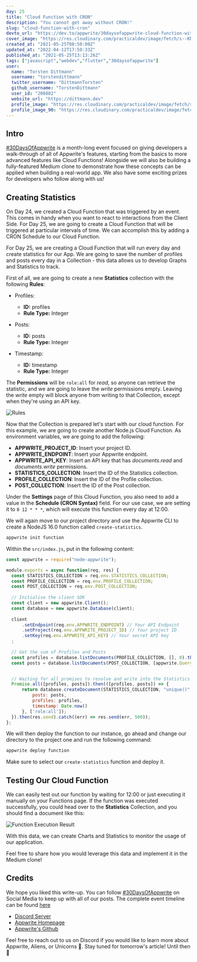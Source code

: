 ```yaml
---
day: 25
title: "Cloud Function with CRON"
description: "You cannot get away without CRON!"
slug: "cloud-function-with-cron"
devto_url: "https://dev.to/appwrite/30daysofappwrite-cloud-function-with-cron-258c"
cover_image: "https://res.cloudinary.com/practicaldev/image/fetch/s--KNo35V09--/c_imagga_scale,f_auto,fl_progressive,h_420,q_auto,w_1000/https://dev-to-uploads.s3.amazonaws.com/uploads/articles/flfdw94iam3p0tla2l53.png"
created_at: "2021-05-25T08:50:00Z"
updated_at: "2022-04-12T17:50:33Z"
published_at: "2021-05-25T13:13:26Z"
tags: ["javascript","webdev","flutter","30daysofappwrite"]
user:
  name: "Torsten Dittmann"
  username: "torstendittmann"
  twitter_username: "DittmannTorsten"
  github_username: "TorstenDittmann"
  user_id: "206882"
  website_url: "https://dittmann.dev"
  profile_image: "https://res.cloudinary.com/practicaldev/image/fetch/s---17jeBDQ--/c_fill,f_auto,fl_progressive,h_640,q_auto,w_640/https://dev-to-uploads.s3.amazonaws.com/uploads/user/profile_image/206882/20323e85-2ed6-4239-a5b6-4ae557bb943b.jpg"
  profile_image_90: "https://res.cloudinary.com/practicaldev/image/fetch/s--DamjbYDz--/c_fill,f_auto,fl_progressive,h_90,q_auto,w_90/https://dev-to-uploads.s3.amazonaws.com/uploads/user/profile_image/206882/20323e85-2ed6-4239-a5b6-4ae557bb943b.jpg"
---
```

## Intro

[#30DaysOfAppwrite](http://30days.appwrite.io/) is a month-long event focused on giving developers a walk-through of all of Appwrite's features, starting from the basics to more advanced features like Cloud Functions! Alongside we will also be building a fully-featured Medium clone to demonstrate how these 
concepts can be applied when building a real-world app. We also have some exciting prizes for developers who follow along with us!

## Creating Statistics

On Day 24, we created a Cloud Function that was triggered by an event. This comes in handy when you want to react to interactions from the Client Side. For Day 25, we are going to create a Cloud Function that will be triggered at particular intervals of time. We can accomplish this by adding a CRON Schedule to our Cloud Function. 

For Day 25, we are creating a Cloud Function that will run every day and create statistics for our App. We are going to save the number of profiles and posts every day in a Collection - this data allows us to develop Graphs and Statistics to track.

First of all, we are going to create a new __Statistics__ collection with the following **Rules**:

- Profiles:
  - __ID:__ profiles
  - __Rule Type:__ Integer

- Posts:
  - __ID:__ posts
  - __Rule Type:__ Integer
- Timestamp:
  - __ID:__ timestamp
  - __Rule Type:__ Integer

The __Permissions__ will be `role:all` for *read*, so anyone can retrieve the statistic, and we are going to leave the *write* permissions empty. Leaving the *write* empty will block anyone from writing to that Collection, except when they're using an API key.

![Rules](https://dev-to-uploads.s3.amazonaws.com/uploads/articles/cx7byt3y42pc18tvadnw.png)

Now that the Collection is prepared let's start with our cloud function. For this example, we are going to create another Node.js Cloud Function. As environment variables, we are going to add the following:

- __APPWRITE_PROJECT_ID__: Insert your project ID.
- __APPWRITE_ENDPOINT__: Insert your Appwrite endpoint.
- __APPWRITE_API_KEY__: Insert an API key that has _documents.read_ and _documents.write_ permissions.
- __STATISTICS_COLLECTION__: Insert the ID of the Statistics collection.
- __PROFILE_COLLECTION__: Insert the ID of the Profile collection.
- __POST_COLLECTION__: Insert the ID of the Post collection.

Under the __Settings__ page of this Cloud Function, you also need to add a value in the __Schedule (CRON Syntax)__ field. For our use case, we are setting it to `0 12 * * *`, which will execute this function every day at 12:00.

We will again move to our project directory and use the Appwrite CLI to create a NodeJS 16.0 function called `create-statistics`.

```bash
appwrite init function
```

Within the `src/index.js`, put in the following content:

```js
const appwrite = require("node-appwrite");

module.exports = async function(req, res) {
  const STATISTICS_COLLECTION = req.env.STATISTICS_COLLECTION;
  const PROFILE_COLLECTION = req.env.PROFILE_COLLECTION;
  const POST_COLLECTION = req.env.POST_COLLECTION;
  
  // Initialise the client SDK
  const client = new appwrite.Client();
  const database = new appwrite.Database(client);
  
  client
      .setEndpoint(req.env.APPWRITE_ENDPOINT) // Your API Endpoint
      .setProject(req.env.APPWRITE_PROJECT_ID) // Your project ID
      .setKey(req.env.APPWRITE_API_KEY) // Your secret API key
  ;
  
  // Get the sum of Profiles and Posts
  const profiles = database.listDocuments(PROFILE_COLLECTION, [], 0).then(r => r.total);
  const posts = database.listDocuments(POST_COLLECTION, [appwrite.Query.equal('published', true)], 0).then(r => r.total);


  // Waiting for all promises to resolve and write into the Statistics Collection
  Promise.all([profiles, posts]).then(([profiles, posts]) => {
      return database.createDocument(STATISTICS_COLLECTION, "unique()", {
          posts: posts,
          profiles: profiles,
          timestamp: Date.now()
      }, ['role:all']);
  }).then(res.send).catch((err) => res.send(err, 500));
};
```

We will then deploy the function to our instance, go ahead and change our directory to the project one and run the following command:

```sh
appwrite deploy function
```

Make sure to select our `create-statistics` function and deploy it.

## Testing Our Cloud Function

We can easily test out our function by waiting for 12:00 or just executing it manually on your Functions page. If the function was executed successfully, you could head over to the __Statistics__ Collection, and you should find a document like this:

![Function Execution Result](https://dev-to-uploads.s3.amazonaws.com/uploads/articles/t1cpgzcr2pwnf2q7bhk6.png)

With this data, we can create Charts and Statistics to monitor the usage of our application. 

Feel free to share how you would leverage this data and implement it in the Medium clone!

## Credits 
We hope you liked this write-up. You can follow [#30DaysOfAppwrite](https://twitter.com/search?q=%2330daysofappwrite) on Social Media to keep up with all of our posts. The complete event timeline can be found [here](http://30days.appwrite.io)

* [Discord Server](https://appwrite.io/discord)
* [Appwrite Homepage](https://appwrite.io/)  
* [Appwrite's Github](https://github.com/appwrite)

Feel free to reach out to us on Discord if you would like to learn more about Appwrite, Aliens, or Unicorns 🦄. Stay tuned for tomorrow's article! Until then 👋
